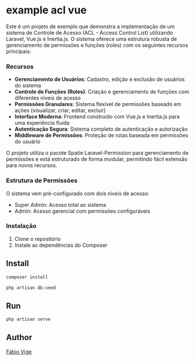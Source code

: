 # example acl vue

Este é um projeto de exemplo que demonstra a implementação de um sistema de Controle de Acesso (ACL - Access Control List) utilizando Laravel, Vue.js e Inertia.js. O sistema oferece uma estrutura robusta de gerenciamento de permissões e funções (roles) com os seguintes recursos principais:

### Recursos

- **Gerenciamento de Usuários**: Cadastro, edição e exclusão de usuários do sistema
- **Controle de Funções (Roles)**: Criação e gerenciamento de funções com diferentes níveis de acesso
- **Permissões Granulares**: Sistema flexível de permissões baseado em ações (visualizar, criar, editar, excluir)
- **Interface Moderna**: Frontend construído com Vue.js e Inertia.js para uma experiência fluida
- **Autenticação Segura**: Sistema completo de autenticação e autorização
- **Middleware de Permissões**: Proteção de rotas baseada em permissões do usuário

O projeto utiliza o pacote Spatie Laravel-Permission para gerenciamento de permissões e está estruturado de forma modular, permitindo fácil extensão para novos recursos.

### Estrutura de Permissões

O sistema vem pré-configurado com dois níveis de acesso:
- Super Admin: Acesso total ao sistema
- Admin: Acesso gerencial com permissões configuráveis

### Instalação

1. Clone o repositório
2. Instale as dependências do Composer


## Install

```bash
composer install
```

```bash
php artisan db:seed
```

## Run

```bash
php artisan serve
```

## Author

[Fábio Vige](https://fabiovige.dev)
